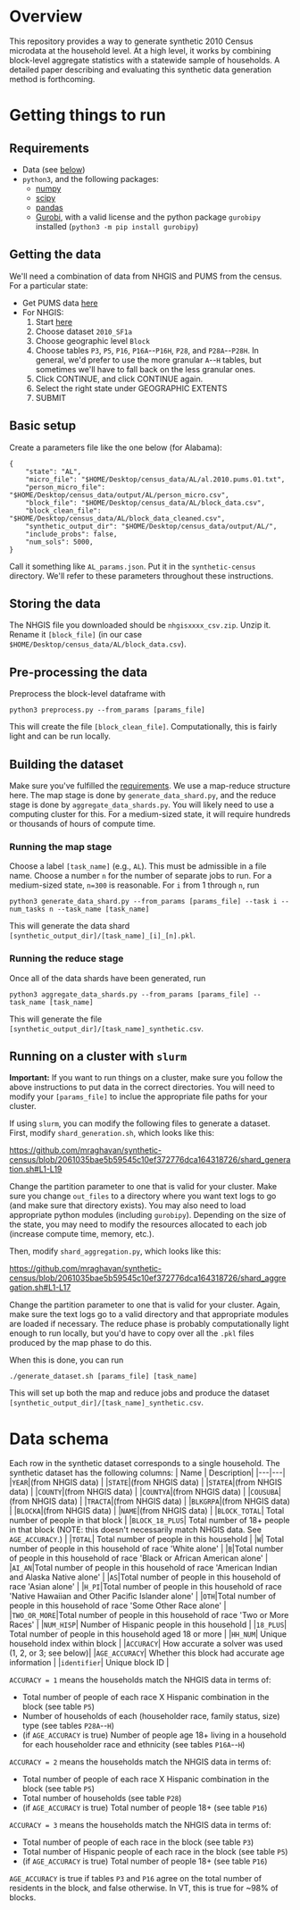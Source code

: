# Overview
This repository provides a way to generate synthetic 2010 Census microdata at the household level.
At a high level, it works by combining block-level aggregate statistics with a statewide sample of households.
A detailed paper describing and evaluating this synthetic data generation method is forthcoming.

# Getting things to run

## Requirements
- Data (see [below](#getting-the-data))
- `python3`, and the following packages:
  - [numpy](https://numpy.org/)
  - [scipy](https://scipy.org/)
  - [pandas](https://pandas.pydata.org/)
  <!--- [geopandas](https://geopandas.org/en/stable/) (for swapping)-->
  - [Gurobi](https://www.gurobi.com/), with a valid license and the python package `gurobipy` installed (`python3 -m pip install gurobipy`)

## Getting the data
We'll need a combination of data from NHGIS and PUMS from the census. For a particular state:
- Get PUMS data [here](https://www2.census.gov/census_2010/12-Stateside_PUMS/)
- For NHGIS:
  1. Start [here](https://data2.nhgis.org/main)
  2. Choose dataset `2010_SF1a`
  3. Choose geographic level `Block`
  4. Choose tables `P3`, `P5`, `P16`, `P16A`--`P16H`, `P28`, and `P28A`--`P28H`. In general, we'd prefer to use the more granular `A`--`H` tables, but sometimes we'll have to fall back on the less granular ones.
  5. Click CONTINUE, and click CONTINUE again.
  6. Select the right state under GEOGRAPHIC EXTENTS
  7. SUBMIT

## Basic setup
Create a parameters file like the one below (for Alabama):
```
{
    "state": "AL",
    "micro_file": "$HOME/Desktop/census_data/AL/al.2010.pums.01.txt",
    "person_micro_file": "$HOME/Desktop/census_data/output/AL/person_micro.csv",
    "block_file": "$HOME/Desktop/census_data/AL/block_data.csv",
    "block_clean_file": "$HOME/Desktop/census_data/AL/block_data_cleaned.csv",
    "synthetic_output_dir": "$HOME/Desktop/census_data/output/AL/",
    "include_probs": false,
    "num_sols": 5000,
}
```
Call it something like `AL_params.json`.
Put it in the `synthetic-census` directory.
We'll refer to these parameters throughout these instructions.

## Storing the data
The NHGIS file you downloaded should be `nhgisxxxx_csv.zip`.
Unzip it.
Rename it `[block_file]` (in our case `$HOME/Desktop/census_data/AL/block_data.csv`).

## Pre-processing the data
Preprocess the block-level dataframe with
```
python3 preprocess.py --from_params [params_file]
```
This will create the file `[block_clean_file]`.
Computationally, this is fairly light and can be run locally.

## Building the dataset
Make sure you've fulfilled the [requirements](#requirements).
We use a map-reduce structure here.
The map stage is done by `generate_data_shard.py`, and the reduce stage is done by `aggregate_data_shards.py`.
You will likely need to use a computing cluster for this.
For a medium-sized state, it will require hundreds or thousands of hours of compute time.

### Running the map stage
Choose a label `[task_name]` (e.g., `AL`).
This must be admissible in a file name.
Choose a number `n` for the number of separate jobs to run.
For a medium-sized state, `n=300` is reasonable.
For `i` from 1 through `n`, run 
```
python3 generate_data_shard.py --from_params [params_file] --task i --num_tasks n --task_name [task_name]
```
This will generate the data shard `[synthetic_output_dir]/[task_name]_[i]_[n].pkl`.

<!--Run `python3 partition_blocks.py` (if running locally).-->
<!--This will create `.pkl` file in `[output]/[state]/`.-->
<!--To parallelize, run `python3 partition_blocks.py [i] [total]` for `i` in `1..total` on separate threads/machines (see below for `slurm` usage).-->
<!--If given a third argument [name], files will be named `[name]_[i]_[total].pkl`.-->
<!--Otherwise, they will be named `[i]_[total].pkl`-->
<!--To turn the `.pkl` files into a dataset, run `python3 sample_from_dist.py [name]`.-->
### Running the reduce stage
Once all of the data shards have been generated, run
```
python3 aggregate_data_shards.py --from_params [params_file] --task_name [task_name]
```
This will generate the file `[synthetic_output_dir]/[task_name]_synthetic.csv`.

## Running on a cluster with `slurm`

**Important:** If you want to run things on a cluster, make sure you follow the above instructions to put data in the correct directories.
You will need to modify your `[params_file]` to inclue the appropriate file paths for your cluster.

If using `slurm`, you can modify the following files to generate a dataset.
First, modify `shard_generation.sh`, which looks like this:

https://github.com/mraghavan/synthetic-census/blob/2061035bae5b59545c10ef372776dca164318726/shard_generation.sh#L1-L19

Change the partition parameter to one that is valid for your cluster.
Make sure you change `out_files` to a directory where you want text logs to go (and make sure that directory exists).
You may also need to load appropriate python modules (including `gurobipy`).
Depending on the size of the state, you may need to modify the resources allocated to each job (increase compute time, memory, etc.).

Then, modify `shard_aggregation.py`, which looks like this:

https://github.com/mraghavan/synthetic-census/blob/2061035bae5b59545c10ef372776dca164318726/shard_aggregation.sh#L1-L17

Change the partition parameter to one that is valid for your cluster.
Again, make sure the text logs go to a valid directory and that appropriate modules are loaded if necessary.
The reduce phase is probably computationally light enough to run locally, but you'd have to copy over all the `.pkl` files produced by the map phase to do this.

When this is done, you can run
```
./generate_dataset.sh [params_file] [task_name]
```

This will set up both the map and reduce jobs and produce the dataset `[synthetic_output_dir]/[task_name]_synthetic.csv`.
<!--This will use a map-reduce-style approach to generate a single dataset, which will be written to `[output]/[state]/[job_id]_synthetic.csv`, where `job_id` is the first line of the script's output.-->
<!--Make sure the directory `code/out_files` exists before running.-->


# Data schema
Each row in the synthetic dataset corresponds to a single household.
The synthetic dataset has the following columns:
| Name | Description|
|---|---|
|`YEAR`|(from NHGIS data) |
|`STATE`|(from NHGIS data) |
|`STATEA`|(from NHGIS data) |
|`COUNTY`|(from NHGIS data) |
|`COUNTYA`|(from NHGIS data) |
|`COUSUBA`|(from NHGIS data) |
|`TRACTA`|(from NHGIS data) |
|`BLKGRPA`|(from NHGIS data) |
|`BLOCKA`|(from NHGIS data) |
|`NAME`|(from NHGIS data) |
|`BLOCK_TOTAL`| Total number of people in that block |
|`BLOCK_18_PLUS`| Total number of 18+ people in that block (NOTE: this doesn't necessarily match NHGIS data. See `AGE_ACCURACY`.) |
|`TOTAL`| Total number of people in this household |
|`W`| Total number of people in this household of race 'White alone' |
|`B`|Total number of people in this household of race 'Black or African American alone' |
|`AI_AN`|Total number of people in this household of race 'American Indian and Alaska Native alone' |
|`AS`|Total number of people in this household of race 'Asian alone' |
|`H_PI`|Total number of people in this household of race 'Native Hawaiian and Other Pacific Islander alone' |
|`OTH`|Total number of people in this household of race 'Some Other Race alone' |
|`TWO_OR_MORE`|Total number of people in this household of race 'Two or More Races' |
|`NUM_HISP`| Number of Hispanic people in this household |
|`18_PLUS`| Total number of people in this household aged 18 or more |
|`HH_NUM`| Unique household index within block |
|`ACCURACY`| How accurate a solver was used (1, 2, or 3; see below)|
|`AGE_ACCURACY`| Whether this block had accurate age information |
|`identifier`| Unique block ID |

`ACCURACY = 1` means the households match the NHGIS data in terms of:
- Total number of people of each race X Hispanic combination in the block (see table `P5`)
- Number of households of each (householder race, family status, size) type (see tables `P28A`--`H`)
- (if `AGE_ACCURACY` is true) Number of people age 18+ living in a household for each householder race and ethnicity (see tables `P16A`--`H`)

`ACCURACY = 2` means the households match the NHGIS data in terms of:
- Total number of people of each race X Hispanic combination in the block (see table `P5`)
- Total number of households (see table `P28`)
- (if `AGE_ACCURACY` is true) Total number of people 18+ (see table `P16`)

`ACCURACY = 3` means the households match the NHGIS data in terms of:
- Total number of people of each race in the block (see table `P3`)
- Total number of Hispanic people of each race in the block (see table `P5`)
- (if `AGE_ACCURACY` is true) Total number of people 18+ (see table `P16`)

`AGE_ACCURACY` is true if tables `P3` and `P16` agree on the total number of residents in the block, and false otherwise. In VT, this is true for ~98% of blocks.

<!--# Swapping-->

<!--First, download the 2010 shapefiles from [NHGIS](https://data2.nhgis.org/main).-->
<!--- Download the US shapefiles for County, Census Tract, Congressional District 2008-2013, 110th-112th Congress, State Legislative District (Upper Chamber), State Legislative District (Lower Chamber). See the image below. Unzip all of these files into `[data]/US/shapefiles`.-->
<!--![Screenshot of US shapefiles](./img/us_shapefiles.png)-->
<!--- Download the state shapefiles.-->
  <!--- Enter `BLCK_GRP OR BLOCK` into Geographic Levels and set the year to 2010.-->
  <!--- Find the `2010 TIGER/LINE +` shapefile for the state in question in the GIS FILES tab.-->
  <!--- Unzip all the files into `[data]/[state]/shapefiles`.-->

<!--For all of these, make sure to download `2010 TIGER/LINE +` files.-->

<!--To get swapped data, name the synthetic dataset `[output]/[state]/[name]_synthetic.csv`.-->
<!--Run `python3 swapping.py [name]`, which will run swap the dataset and write the resulting dataset to `[output]/[state]/[name]_swapped.csv`.-->

<!--The swapping parameters (including the swap rate) can be found and edited in `swapping_params.json`.-->

<!--## Running on slurm-->
<!--To run on slurm, first create a `conda` environment with the following commands:-->
<!--```-->
<!--conda create --name geopandas-->
<!--source activate geopandas-->
<!--conda install geopandas-->
<!--```-->
<!--Then, run `sbatch swap_script.sh`.-->

<!--(Harvard's cluster seems to require `conda` because the standard `python3` won't allow the installation of `geopandas` for some reason.-->
<!--In the future, it may be worth re-trying to avoid the added hassle of `conda`.)-->

<!--# ToyDown-->

<!--This needs to be expanded.-->

<!--Basic instructions:-->
<!--- Run `python3 hh_to_person_microdata.py [name]`.-->
<!--- Run `python3 run_toydown.py [name] 1 1 1 equal` (or with other parameters).-->

<!--# How it works-->
<!--To be written-->
